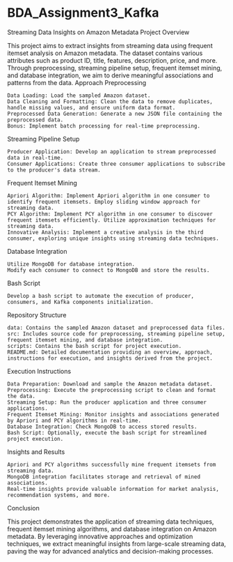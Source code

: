 # BDA_Assignment3_Kafka

Streaming Data Insights on Amazon Metadata
Project Overview

This project aims to extract insights from streaming data using frequent itemset analysis on Amazon metadata. The dataset contains various attributes such as product ID, title, features, description, price, and more. Through preprocessing, streaming pipeline setup, frequent itemset mining, and database integration, we aim to derive meaningful associations and patterns from the data.
Approach
Preprocessing

    Data Loading: Load the sampled Amazon dataset.
    Data Cleaning and Formatting: Clean the data to remove duplicates, handle missing values, and ensure uniform data format.
    Preprocessed Data Generation: Generate a new JSON file containing the preprocessed data.
    Bonus: Implement batch processing for real-time preprocessing.

Streaming Pipeline Setup

    Producer Application: Develop an application to stream preprocessed data in real-time.
    Consumer Applications: Create three consumer applications to subscribe to the producer's data stream.

Frequent Itemset Mining

    Apriori Algorithm: Implement Apriori algorithm in one consumer to identify frequent itemsets. Employ sliding window approach for streaming data.
    PCY Algorithm: Implement PCY algorithm in one consumer to discover frequent itemsets efficiently. Utilize approximation techniques for streaming data.
    Innovative Analysis: Implement a creative analysis in the third consumer, exploring unique insights using streaming data techniques.

Database Integration

    Utilize MongoDB for database integration.
    Modify each consumer to connect to MongoDB and store the results.

Bash Script

    Develop a bash script to automate the execution of producer, consumers, and Kafka components initialization.

Repository Structure

    data: Contains the sampled Amazon dataset and preprocessed data files.
    src: Includes source code for preprocessing, streaming pipeline setup, frequent itemset mining, and database integration.
    scripts: Contains the bash script for project execution.
    README.md: Detailed documentation providing an overview, approach, instructions for execution, and insights derived from the project.

Execution Instructions

    Data Preparation: Download and sample the Amazon metadata dataset.
    Preprocessing: Execute the preprocessing script to clean and format the data.
    Streaming Setup: Run the producer application and three consumer applications.
    Frequent Itemset Mining: Monitor insights and associations generated by Apriori and PCY algorithms in real-time.
    Database Integration: Check MongoDB to access stored results.
    Bash Script: Optionally, execute the bash script for streamlined project execution.

Insights and Results

    Apriori and PCY algorithms successfully mine frequent itemsets from streaming data.
    MongoDB integration facilitates storage and retrieval of mined associations.
    Real-time insights provide valuable information for market analysis, recommendation systems, and more.

Conclusion

This project demonstrates the application of streaming data techniques, frequent itemset mining algorithms, and database integration on Amazon metadata. By leveraging innovative approaches and optimization techniques, we extract meaningful insights from large-scale streaming data, paving the way for advanced analytics and decision-making processes.
